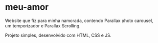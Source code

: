 # meu-amor

Website que fiz para minha namorada, contendo Parallax photo carousel, um temporizador e Parallax Scrolling.

Projeto simples, desenvolvido com HTML, CSS e JS.
